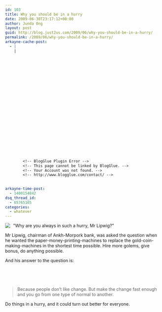 ```yaml
---
id: 103
title: Why you should be in a hurry
date: 2009-06-30T23:17:12+00:00
author: Junda Ong
layout: post
guid: http://blog.just2us.com/2009/06/why-you-should-be-in-a-hurry/
permalink: /2009/06/why-you-should-be-in-a-hurry/
arkayne-cache-post:
  - |
    |
        
        
        
        
        
        
        
        
        
        
        
        
        
        
        
        
        
        
        
        
        
        
        
        <!-- BlogGlue Plugin Error -->
        <!-- This page cannot be linked by BlogGlue. -->
        <!-- Your Account was not found. -->
        <!-- http://www.blogglue.com/contact/ -->
        
        
arkayne-time-post:
  - 1400154842
dsq_thread_id:
  - 65765105
categories:
  - whatever
---
```

<a href="http://astore.amazon.com/jus085-20/detail/0061161659" onclick="__gaTracker('send', 'event', 'outbound-article', 'http://astore.amazon.com/jus085-20/detail/0061161659', '');"><img style="margin: 0px 10px 5px 0px" src="http://ecx.images-amazon.com/images/I/51P3HmQhLML._SL210_.jpg" align="left" /></a> "Why are you always in such a hurry, Mr Lipwig?"

Mr Lipwig, chairman of Ankh-Morpork bank, was asked the question when he wanted the paper-money-printing-machines to replace the gold-coin-making-machines in the shortest time possible. Hire more golems, give bonus, do anything possible.

And his answer to the question is:

&#160;

&#160;

> Because people don&#8217;t like change. But make the change fast enough and you go from one type of normal to another.

Do things in a hurry, and it could turn out better for everyone.

<div style="font-size:0px;height:0px;line-height:0px;margin:0;padding:0;clear:both">
</div>